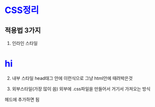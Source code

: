 # CSS정리 

## 적용법 3가지 
1. 인라인 스타일
<h1 sytle="color:blue">hi</h1>

2. 내부 스타일
head태그 안에 <style> h1{ color:blue} ... </style> 이런식으로 그냥 html안에 때려박은것 

3. 외부스타일(가장 많이 씀)
외부에 .css파일을 만들어서 거기서 가져오는 방식 

헤드에 <link rel="stylesheet" href="css경로"> 추가하면 됨 

